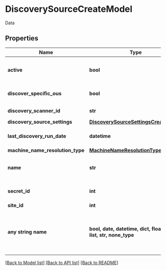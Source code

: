 # DiscoverySourceCreateModel

Data

## Properties
Name | Type | Description | Notes
------------ | ------------- | ------------- | -------------
**active** | **bool** | Is discovery source active | [optional] 
**discover_specific_ous** | **bool** | Discover specific OUs | [optional] 
**discovery_scanner_id** | **str** | Discovery scanner ID | [optional] 
**discovery_source_settings** | [**DiscoverySourceSettingsCreateModel**](DiscoverySourceSettingsCreateModel.md) |  | [optional] 
**last_discovery_run_date** | **datetime** | Last discovery run date | [optional] 
**machine_name_resolution_type** | [**MachineNameResolutionType**](MachineNameResolutionType.md) |  | [optional] 
**name** | **str** | The discovery source naame | [optional] 
**secret_id** | **int** | Discovery Secret credential | [optional] 
**site_id** | **int** | The site ID | [optional] 
**any string name** | **bool, date, datetime, dict, float, int, list, str, none_type** | any string name can be used but the value must be the correct type | [optional]

[[Back to Model list]](../README.md#documentation-for-models) [[Back to API list]](../README.md#documentation-for-api-endpoints) [[Back to README]](../README.md)


